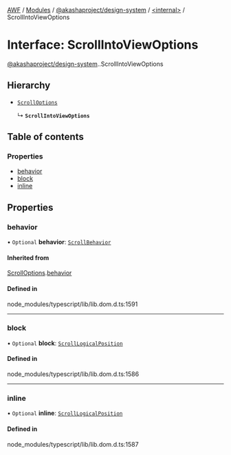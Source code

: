 [AWF](../README.md) / [Modules](../modules.md) / [@akashaproject/design-system](../modules/akashaproject_design_system.md) / [<internal\>](../modules/akashaproject_design_system._internal_.md) / ScrollIntoViewOptions

# Interface: ScrollIntoViewOptions

[@akashaproject/design-system](../modules/akashaproject_design_system.md).[<internal>](../modules/akashaproject_design_system._internal_.md).ScrollIntoViewOptions

## Hierarchy

- [`ScrollOptions`](akashaproject_design_system._internal_.ScrollOptions.md)

  ↳ **`ScrollIntoViewOptions`**

## Table of contents

### Properties

- [behavior](akashaproject_design_system._internal_.ScrollIntoViewOptions.md#behavior)
- [block](akashaproject_design_system._internal_.ScrollIntoViewOptions.md#block)
- [inline](akashaproject_design_system._internal_.ScrollIntoViewOptions.md#inline)

## Properties

### behavior

• `Optional` **behavior**: [`ScrollBehavior`](../modules/akashaproject_design_system._internal_.md#scrollbehavior)

#### Inherited from

[ScrollOptions](akashaproject_design_system._internal_.ScrollOptions.md).[behavior](akashaproject_design_system._internal_.ScrollOptions.md#behavior)

#### Defined in

node_modules/typescript/lib/lib.dom.d.ts:1591

___

### block

• `Optional` **block**: [`ScrollLogicalPosition`](../modules/akashaproject_design_system._internal_.md#scrolllogicalposition)

#### Defined in

node_modules/typescript/lib/lib.dom.d.ts:1586

___

### inline

• `Optional` **inline**: [`ScrollLogicalPosition`](../modules/akashaproject_design_system._internal_.md#scrolllogicalposition)

#### Defined in

node_modules/typescript/lib/lib.dom.d.ts:1587
